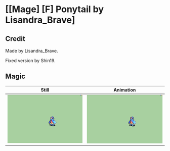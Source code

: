 # [\[Mage\] \[F\] Ponytail by Lisandra_Brave]

## Credit

Made by Lisandra_Brave.

Fixed version by Shin19.
	
## Magic

| Still | Animation |
| :---: | :-------: |
| ![Magic still](./Magic_000.png) | ![Magic animation](./Magic.gif) |
